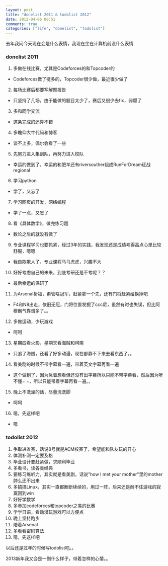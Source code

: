 ```yaml
---
layout: post
title: "donelist 2011 & todolist 2012"
date: 2012-04-06 00:51
comments: true
categories: ["life", "donelist", "todolist"]
---
```


去年我问今天现在会是什么表情，我现在坐在计算机前没什么表情

### donelist 2011

1. 多做在线比赛，尤其是Codeforces的和Topcoder的
* Codeforces做了挺多的，Topcoder很少做，最近很少做了
2. 每场比赛后都要写解题报告
* 只坚持了几场，由于能做的题目太少了，赛后又很少去fix，弱爆了
3. 多和同学交流
* 这条完成的还算不错
4. 多瞻仰大牛代码和博客
* 谈不上多，偶尔会看了一些
5. 先努力进入集训队，再努力进入校队
* 幸运的做到了，幸运的和肥羊还有riversouther组成RunForDream征战regional
6. 学习python
* 学了，又忘了
7. 学习网页的开发，网络编程
* 学了一点，又忘了
8. 看《具体数学》，做完练习题
* 数论之后的就没有做了
9. 专业课程学习也要抓紧，经过3年的实践，我发现还是成绩考得高点心里比较舒服，嗯嗯
* 我自欺欺人了，专业课程马马虎虎，兴趣不大
10. 好好考虑自己的未来，到底考研还是不考呢？？
* 最后幸运的保研了
11. 为Arsenal祈福，甭管啥冠军，赶紧拿一个先，还有门将赶紧给换掉吧
* F4和N8出走，依旧无冠，门将位置发掘了ccc尼，虽然有时也失误，但比阿穆霸气靠谱多了。。
12. 多做运动，少玩游戏
* 呵呵
13. 星期四看火影，星期天看海贼和柯南
* 只追了海贼，还看了好多动漫，现在都静不下来去看东西了。。
14. 看美剧的时候不带字幕看一遍，带着英文字幕再看一遍
* 这个做到了，因为急着想看但还没有出字幕所以只能不带字幕看，然后因为听不懂= =，所以只能带着字幕再看一遍。。
15. 晚上不洗澡的话，尽量洗洗脚
* 呵呵
16. 嗯，先这样吧
* 嗯
 
### todolist 2012

1. 争取进省赛，话说8号就是ACM校赛了，希望能和队友玩的开心
2. 体测补测一定要及格
3. 毕业设计要赶紧做，求顺利毕业
4. 多看书，读各类经典
5. 要练习练听力，其实就是看美剧，话说"how I met your mother"里的mother肿么还不出来
6. 多搞搞Linux，其实一直都断断续续的，用过一阵，后来还是耐不住游戏的寂寞回到win
7. 好好学数学
8. 多参加codeforces和topcoder之类的比赛
9. 学学日语，看动漫玩游戏可以方便点
10. 晚上坚持跑步
11. 陪着Arsenal
12. 多看看密码算法
13. 嗯，先这样吧

以后还是过年的时候写todolist吧。。

2013新年我又会是一副什么样子，带着怎样的心情。。

